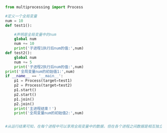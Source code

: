 
<BlogInfo id="487" title="10.进程间的通信" author="白日梦想猿" pv=0 read_times=0 pre_cost_time="0分24秒" category="并发编程" tag_list="['并发编程']" create_time="2020.04.30 16:25:31" update_time="2020.04.30 17:23:19" />

```python
from multiprocessing import Process

#定义一个全局变量
num = 10
def test1():

    #声明是全局变量中的num
    global num
    num += 10
    print('子进程1执行后num的值:',num)
def test2():
    global num
    num += 5
    print('子进程2执行后num的值:',num)
print('全局变量num的初始值1:',num)
if __name__ == '__main__':
    p1 = Process(target=test1)
    p2 = Process(target=test2)
    p1.start()
    p2.start()
    p1.join()
    p2.join()
    print('主进程结束！')
    print('全局变量num的初始值2:',num)


#从运行结果可知，在每个进程中可以享用全局变量中的数据，但在各个进程之间数据是相互独立的，互不干扰
```

